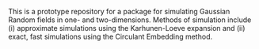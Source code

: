This is a prototype repository for a package for simulating Gaussian Random fields in one- and two-dimensions. Methods of simulation include (i) approximate simulations using the Karhunen-Loeve expansion and (ii) exact, fast simulations using the Circulant Embedding method. 
